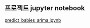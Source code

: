 ## 프로젝트 jupyter notebook
[predict_babies_arima.ipynb](2022_BigData_Project/sources/predict_babies_arima.ipynb)

